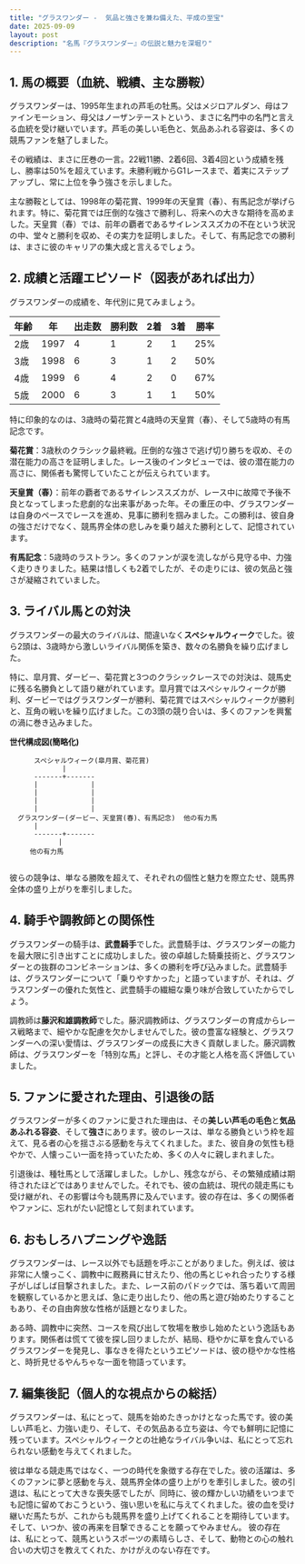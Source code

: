 ```yaml
---
title: "グラスワンダー -  気品と強さを兼ね備えた、平成の至宝"
date: 2025-09-09
layout: post
description: "名馬『グラスワンダー』の伝説と魅力を深堀り"
---
```


## 1. 馬の概要（血統、戦績、主な勝鞍）

グラスワンダーは、1995年生まれの芦毛の牡馬。父はメジロアルダン、母はファインモーション、母父はノーザンテーストという、まさに名門中の名門と言える血統を受け継いでいます。芦毛の美しい毛色と、気品あふれる容姿は、多くの競馬ファンを魅了しました。

その戦績は、まさに圧巻の一言。22戦11勝、2着6回、3着4回という成績を残し、勝率は50%を超えています。未勝利戦からG1レースまで、着実にステップアップし、常に上位を争う強さを示しました。

主な勝鞍としては、1998年の菊花賞、1999年の天皇賞（春）、有馬記念が挙げられます。特に、菊花賞では圧倒的な強さで勝利し、将来への大きな期待を高めました。天皇賞（春）では、前年の覇者であるサイレンススズカの不在という状況の中、堂々と勝利を収め、その実力を証明しました。そして、有馬記念での勝利は、まさに彼のキャリアの集大成と言えるでしょう。


## 2. 成績と活躍エピソード（図表があれば出力）

グラスワンダーの成績を、年代別に見てみましょう。

| 年齢 | 年 | 出走数 | 勝利数 | 2着 | 3着 | 勝率 |
|---|---|---|---|---|---|---|
| 2歳 | 1997 | 4 | 1 | 2 | 1 | 25% |
| 3歳 | 1998 | 6 | 3 | 1 | 2 | 50% |
| 4歳 | 1999 | 6 | 4 | 2 | 0 | 67% |
| 5歳 | 2000 | 6 | 3 | 1 | 1 | 50% |


特に印象的なのは、3歳時の菊花賞と4歳時の天皇賞（春）、そして5歳時の有馬記念です。

**菊花賞**：3歳秋のクラシック最終戦。圧倒的な強さで逃げ切り勝ちを収め、その潜在能力の高さを証明しました。レース後のインタビューでは、彼の潜在能力の高さに、関係者も驚愕していたことが伝えられています。

**天皇賞（春）**：前年の覇者であるサイレンススズカが、レース中に故障で予後不良となってしまった悲劇的な出来事があった年。その重圧の中、グラスワンダーは自身のペースでレースを進め、見事に勝利を掴みました。この勝利は、彼自身の強さだけでなく、競馬界全体の悲しみを乗り越えた勝利として、記憶されています。

**有馬記念**：5歳時のラストラン。多くのファンが涙を流しながら見守る中、力強く走りきりました。結果は惜しくも2着でしたが、その走りには、彼の気品と強さが凝縮されていました。


## 3. ライバル馬との対決

グラスワンダーの最大のライバルは、間違いなく**スペシャルウィーク**でした。彼ら2頭は、3歳時から激しいライバル関係を築き、数々の名勝負を繰り広げました。

特に、皐月賞、ダービー、菊花賞と3つのクラシックレースでの対決は、競馬史に残る名勝負として語り継がれています。皐月賞ではスペシャルウィークが勝利、ダービーではグラスワンダーが勝利、菊花賞ではスペシャルウィークが勝利と、互角の戦いを繰り広げました。この3頭の競り合いは、多くのファンを興奮の渦に巻き込みました。

**世代構成図(簡略化)**

```
      スペシャルウィーク(皐月賞、菊花賞)
             |
      -------+-------
      |             |
      |             |
      |             |
      |             |
  グラスワンダー(ダービー、天皇賞(春)、有馬記念)  他の有力馬
      |
      -------+-------
            |
     他の有力馬


```

彼らの競争は、単なる勝敗を超えて、それぞれの個性と魅力を際立たせ、競馬界全体の盛り上がりを牽引しました。


## 4. 騎手や調教師との関係性

グラスワンダーの騎手は、**武豊騎手**でした。武豊騎手は、グラスワンダーの能力を最大限に引き出すことに成功しました。彼の卓越した騎乗技術と、グラスワンダーとの抜群のコンビネーションは、多くの勝利を呼び込みました。武豊騎手は、グラスワンダーについて「乗りやすかった」と語っていますが、それは、グラスワンダーの優れた気性と、武豊騎手の繊細な乗り味が合致していたからでしょう。

調教師は**藤沢和雄調教師**でした。藤沢調教師は、グラスワンダーの育成からレース戦略まで、細やかな配慮を欠かしませんでした。彼の豊富な経験と、グラスワンダーへの深い愛情は、グラスワンダーの成長に大きく貢献しました。藤沢調教師は、グラスワンダーを「特別な馬」と評し、その才能と人格を高く評価していました。


## 5. ファンに愛された理由、引退後の話

グラスワンダーが多くのファンに愛された理由は、その**美しい芦毛の毛色**と**気品あふれる容姿**、そして**強さ**にあります。彼のレースは、単なる勝負という枠を超えて、見る者の心を揺さぶる感動を与えてくれました。また、彼自身の気性も穏やかで、人懐っこい一面を持っていたため、多くの人々に親しまれました。

引退後は、種牡馬として活躍しました。しかし、残念ながら、その繁殖成績は期待されたほどではありませんでした。それでも、彼の血統は、現代の競走馬にも受け継がれ、その影響は今も競馬界に及んでいます。彼の存在は、多くの関係者やファンに、忘れがたい記憶として刻まれています。


## 6. おもしろハプニングや逸話

グラスワンダーは、レース以外でも話題を呼ぶことがありました。例えば、彼は非常に人懐っこく、調教中に厩務員に甘えたり、他の馬とじゃれ合ったりする様子がしばしば目撃されました。また、レース前のパドックでは、落ち着いて周囲を観察しているかと思えば、急に走り出したり、他の馬と遊び始めたりすることもあり、その自由奔放な性格が話題となりました。

ある時、調教中に突然、コースを飛び出して牧場を散歩し始めたという逸話もあります。関係者は慌てて彼を探し回りましたが、結局、穏やかに草を食んでいるグラスワンダーを発見し、事なきを得たというエピソードは、彼の穏やかな性格と、時折見せるやんちゃな一面を物語っています。


## 7. 編集後記（個人的な視点からの総括）

グラスワンダーは、私にとって、競馬を始めたきっかけとなった馬です。彼の美しい芦毛と、力強い走り、そして、その気品ある立ち姿は、今でも鮮明に記憶に残っています。スペシャルウィークとの壮絶なライバル争いは、私にとって忘れられない感動を与えてくれました。

彼は単なる競走馬ではなく、一つの時代を象徴する存在でした。彼の活躍は、多くのファンに夢と感動を与え、競馬界全体の盛り上がりを牽引しました。彼の引退は、私にとって大きな喪失感でしたが、同時に、彼の輝かしい功績をいつまでも記憶に留めておこうという、強い思いを私に与えてくれました。彼の血を受け継いだ馬たちが、これからも競馬界を盛り上げてくれることを期待しています。そして、いつか、彼の再来を目撃できることを願ってやみません。  彼の存在は、私にとって、競馬というスポーツの素晴らしさ、そして、動物との心の触れ合いの大切さを教えてくれた、かけがえのない存在です。

